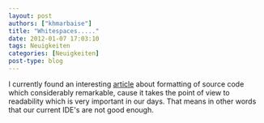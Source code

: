 ```yaml
---
layout: post
authors: ["khmarbaise"]
title: "Whitespaces....."
date: 2012-01-07 17:03:10
tags: Neuigkeiten
categories: [Neuigkeiten]
post-type: blog
---
```

I currently found an interesting [article](http://blog.activelylazy.co.uk/2012/01/03/enough-whitespace-already "Enough Whitespace")
about formatting of source code which considerably remarkable, cause it takes the point of view to readability which is 
very important in our days. That means in other words that our current IDE's are not good enough.
